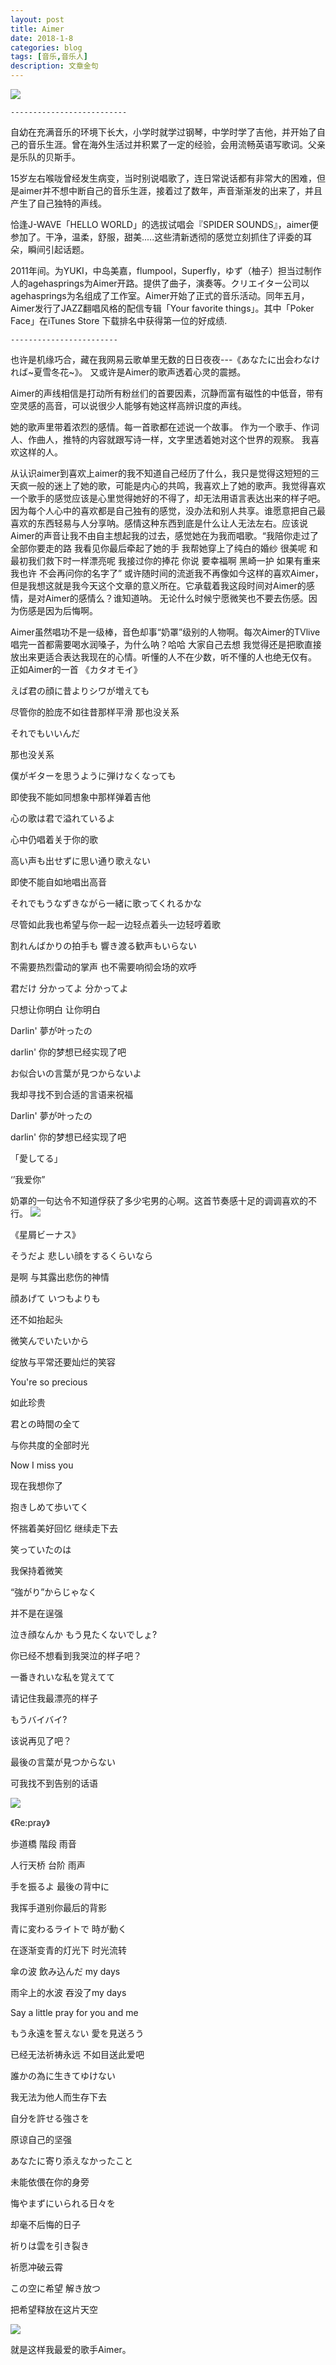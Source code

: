 ```yaml
---
layout: post
title: Aimer
date: 2018-1-8
categories: blog
tags: [音乐,音乐人]
description: 文章金句
---
```


<img src="https://gss3.bdstatic.com/7Po3dSag_xI4khGkpoWK1HF6hhy/baike/c0%3Dbaike180%2C5%2C5%2C180%2C60/sign=4e2f394dcbcec3fd9f33af27b7e1bf5a/d01373f082025aaf5332ba4af3edab64034f1a2b.jpg">

    --------------------------

自幼在充满音乐的环境下长大，小学时就学过钢琴，中学时学了吉他，并开始了自己的音乐生涯。曾在海外生活过并积累了一定的经验，会用流畅英语写歌词。父亲是乐队的贝斯手。

15岁左右喉咙曾经发生病变，当时别说唱歌了，连日常说话都有非常大的困难，但是aimer并不想中断自己的音乐生涯，接着过了数年，声音渐渐发的出来了，并且产生了自己独特的声线。

恰逢J-WAVE「HELLO WORLD」的选拔试唱会『SPIDER SOUNDS』，aimer便参加了。干净，温柔，舒服，甜美.....这些清新透彻的感觉立刻抓住了评委的耳朵，瞬间引起话题。

2011年间。为YUKI，中岛美嘉，flumpool，Superfly，ゆず（柚子）担当过制作人的agehasprings为Aimer开路。提供了曲子，演奏等。クリエイター公司以agehasprings为名组成了工作室。Aimer开始了正式的音乐活动。同年五月，Aimer发行了JAZZ翻唱风格的配信专辑「Your favorite things」。其中「Poker Face」在iTunes Store 下载排名中获得第一位的好成绩.
    
    ------------------------

也许是机缘巧合，藏在我网易云歌单里无数的日日夜夜---《あなたに出会わなければ~夏雪冬花~》。
又或许是Aimer的歌声透着心灵的震撼。

Aimer的声线相信是打动所有粉丝们的首要因素，沉静而富有磁性的中低音，带有空灵感的高音，可以说很少人能够有她这样高辨识度的声线。

她的歌声里带着浓烈的感情。每一首歌都在述说一个故事。
作为一个歌手、作词人、作曲人，推特的内容就跟写诗一样，文字里透着她对这个世界的观察。
我喜欢这样的人。

从认识aimer到喜欢上aimer的我不知道自己经历了什么，我只是觉得这短短的三天疯一般的迷上了她的歌，可能是内心的共鸣，我喜欢上了她的歌声。我觉得喜欢一个歌手的感觉应该是心里觉得她好的不得了，却无法用语言表达出来的样子吧。因为每个人心中的喜欢都是自己独有的感觉，没办法和别人共享。谁愿意把自己最喜欢的东西轻易与人分享呐。感情这种东西到底是什么让人无法左右。应该说Aimer的声音让我不由自主想起我的过去，感觉她在为我而唱歌。“我陪你走过了全部你要走的路 我看见你最后牵起了她的手 我帮她穿上了纯白的婚纱 很美呢 和最初我们救下时一样漂亮呢 我接过你的捧花 你说 要幸福啊 黑崎一护 如果有重来 我也许 不会再问你的名字了”
或许随时间的流逝我不再像如今这样的喜欢Aimer，但是我想这就是我今天这个文章的意义所在。它承载着我这段时间对Aimer的感情，是对Aimer的感情么？谁知道呐。
无论什么时候宁愿微笑也不要去伤感。因为伤感是因为后悔啊。

Aimer虽然唱功不是一级棒，音色却事“奶罩”级别的人物啊。每次Aimer的TVlive唱完一首都需要喝水润嗓子，为什么呐？哈哈 大家自己去想
我觉得还是把歌直接放出来更适合表达我现在的心情。听懂的人不在少数，听不懂的人也绝无仅有。
正如Aimer的一首
《カタオモイ》

えば君の顔に昔よりシワが増えても

尽管你的脸庞不如往昔那样平滑 那也没关系

それでもいいんだ

那也没关系

僕がギターを思うように弾けなくなっても

即使我不能如同想象中那样弹着吉他

心の歌は君で溢れているよ

心中仍唱着关于你的歌

高い声も出せずに思い通り歌えない

即使不能自如地唱出高音

それでもうなずきながら一緒に歌ってくれるかな

尽管如此我也希望与你一起一边轻点着头一边轻哼着歌

割れんばかりの拍手も 響き渡る歓声もいらない

不需要热烈雷动的掌声 也不需要响彻会场的欢呼

君だけ 分かってよ 分かってよ

只想让你明白 让你明白

Darlin' 夢が叶ったの

darlin' 你的梦想已经实现了吧

お似合いの言葉が見つからないよ

我却寻找不到合适的言语来祝福

Darlin' 夢が叶ったの

darlin' 你的梦想已经实现了吧

「愛してる」

‘’我爱你”

奶罩的一句达令不知道俘获了多少宅男的心啊。这首节奏感十足的调调喜欢的不行。
<img src="https://boke-1255854593.cos.ap-shanghai.myqcloud.com/%E5%8D%9A%E5%AE%A2/%E3%82%AB%E3%82%BF%E3%82%AA%E3%83%A2.png">

《星屑ビーナス》

そうだよ 悲しい顔をするくらいなら

是啊 与其露出悲伤的神情

顔あげて いつもよりも

还不如抬起头

微笑んでいたいから

绽放与平常还要灿烂的笑容

You're so precious

如此珍贵

君との時間の全て

与你共度的全部时光

Now I miss you

现在我想你了

抱きしめて歩いてく

怀揣着美好回忆 继续走下去

笑っていたのは

我保持着微笑

“強がり”からじゃなく

并不是在逞强

泣き顔なんか もう見たくないでしょ?

你已经不想看到我哭泣的样子吧？

一番きれいな私を覚えてて

请记住我最漂亮的样子

もうバイバイ?

该说再见了吧？

最後の言葉が見つからない

可我找不到告别的话语

<img src="https://boke-1255854593.cos.ap-shanghai.myqcloud.com/%E5%8D%9A%E5%AE%A2/%E6%98%9F%E5%B1%91.png">

《Re:pray》

歩道橋 階段 雨音

人行天桥 台阶 雨声

手を振るよ 最後の背中に

我挥手道别你最后的背影

青に変わるライトで 時が動く

在逐渐变青的灯光下 时光流转

傘の波 飲み込んだ my days

雨伞上的水波 吞没了my days

Say a little pray for you and me

もう永遠を誓えない 愛を見送ろう

已经无法祈祷永远 不如目送此爱吧

誰かの為に生きてゆけない

我无法为他人而生存下去

自分を許せる強さを

原谅自己的坚强

あなたに寄り添えなかったこと

未能依偎在你的身旁

悔やまずにいられる日々を

却毫不后悔的日子

祈りは雲を引き裂き

祈愿冲破云霄

この空に希望 解き放つ

把希望释放在这片天空

<img src="https://boke-1255854593.cos.ap-shanghai.myqcloud.com/%E5%8D%9A%E5%AE%A2/re.png">

就是这样我最爱的歌手Aimer。